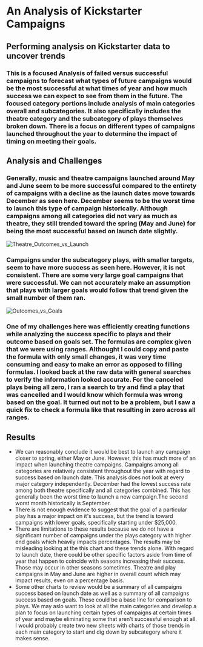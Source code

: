 # An Analysis of Kickstarter Campaigns

## Performing analysis on Kickstarter data to uncover trends

### This is a focused Analysis of failed versus successful campaigns to forecast what types of future campaigns would be the most successful at what times of year and how much success we can expect to see from them in the future. The focused category portions include analysis of main categories overall and subcategories. It also specifically includes the theatre category and the subcategory of plays themselves broken down. There is a focus on different types of campaigns launched throughout the year to determine the impact of timing on meeting their goals.

## Analysis and Challenges

### Generally, music and theatre campaigns launched around May and June seem to be more successful compared to the entirety of campaigns with a decline as the launch dates move towards December as seen here. December seems to be the worst time to launch this type of campaign historically. Although campaigns among all categories did not vary as much as theatre, they still trended toward the spring (May and June) for being the most successful based on launch date slightly.

![Theatre_Outcomes_vs_Launch](https://user-images.githubusercontent.com/86118012/122811603-b481c000-d29e-11eb-9b8b-07a94620971f.png)

### Campaigns under the subcategory plays, with smaller targets, seem to have more success as seen here. However, it is not consistent. There are some very large goal campaigns that were successful. We can not accurately make an assumption that plays with larger goals would follow that trend given the small number of them ran.

![Outcomes_vs_Goals](https://user-images.githubusercontent.com/86118012/122804129-80ee6800-d295-11eb-96a5-9232b274f8ef.png)

### One of my challenges here was efficiently creating functions while analyzing the success specific to plays and their outcome based on goals set. The formulas are complex given that we were using ranges. Althought I could copy and paste the formula with only small changes, it was very time consuming and easy to make an error as opposed to filling formulas. I looked back at the raw data with general searches to verify the information looked accurate. For the canceled plays being all zero, I ran a search to try and find a play that was cancelled and I would know which formula was wrong based on the goal. It turned out not to be a problem, but I saw a quick fix to check a formula like that resulting in zero across all ranges.

## Results

- We can reasonably conclude it would be best to launch any campaign closer to spring, either May or June. However, this has much more of an impact when launching theatre campaigns. Campaigns among all categories are relatively consistent throughout the year with regard to success based on launch date. This analysis does not look at every major category independently. December had the lowest success rate among both theatre specifically and all categories combined. This has generally been the worst time to launch a new campaign.The second worst month historically is September.
- There is not enough evidence to suggest that the goal of a particular play has a major impact on it's success, but the trend is toward campaigns with lower goals, specifically starting under $25,000.
- There are limitations to these results because we do not have a significant number of campaigns under the plays category with higher end goals which heavily impacts percentages. The results may be misleading looking at the this chart and these trends alone. With regard to launch date, there could be other specific factors aside from time of year that happen to coincide with seasons increasing their success. Those may occur in other seasons sometimes. Theatre and play campaigns in May and June are higher in overall count which may impact results, even on a percentage basis.
- Some other charts to review would be a summary of all campaigns success based on launch date as well as a summary of all campaigns success based on goals. These could be a base line for comparison to plays. We may aslo want to look at all the main categories and develop a plan to focus on launching certain types of campaigns at certain times of year and maybe eliminating some that aren't successful enough at all. I would probably create two new sheets with charts of those trends in each main category to start and dig down by subcategory where it makes sense.
